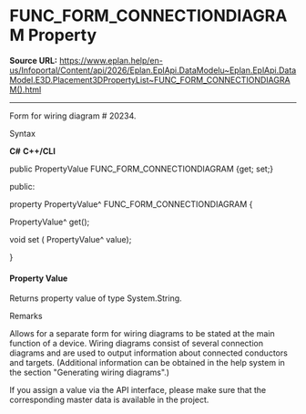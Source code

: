 # FUNC_FORM_CONNECTIONDIAGRAM Property

**Source URL:** https://www.eplan.help/en-us/Infoportal/Content/api/2026/Eplan.EplApi.DataModelu~Eplan.EplApi.DataModel.E3D.Placement3DPropertyList~FUNC_FORM_CONNECTIONDIAGRAM().html

---

Form for wiring diagram # 20234.

Syntax

**C#**
**C++/CLI**


public PropertyValue FUNC_FORM_CONNECTIONDIAGRAM {get; set;}

public:

property PropertyValue^ FUNC_FORM_CONNECTIONDIAGRAM {

   PropertyValue^ get();

   void set (    PropertyValue^ value);

}


#### Property Value

Returns property value of type System.String.

Remarks

Allows for a separate form for wiring diagrams to be stated at the main function of a device. Wiring diagrams consist of several connection diagrams and are used to output information about connected conductors and targets. (Additional information can be obtained in the help system in the section "Generating wiring diagrams".)

If you assign a value via the API interface, please make sure that the corresponding master data is available in the project.
